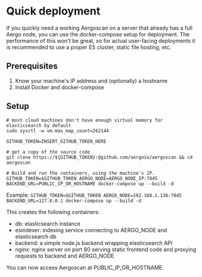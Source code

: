 
# Quick deployment

If you quickly need a working Aergoscan on a server that already has a full Aergo node, you can use the docker-compose setup for deployment.
The performance of this won't be great, so for actual user-facing deployments it is recommended to use a proper ES cluster, static file hosting, etc.

## Prerequisites

1. Know your machine's IP address and (optionally) a hostname
2. Install Docker and docker-compose

## Setup

```console
# most cloud machines don't have enough virtual memory for elasticsearch by default
sudo sysctl -w vm.max_map_count=262144

GITHUB_TOKEN=INSERT_GITHUB_TOKEN_HERE

# get a copy of the source code
git clone https://${GITHUB_TOKEN}:@github.com/aergoio/aergoscan && cd aergoscan

# Build and run the containers, using the machine's IP.
GITHUB_TOKEN=$GITHUB_TOKEN AERGO_NODE=AERGO_NODE_IP:7845 BACKEND_URL=PUBLIC_IP_OR_HOSTNAME docker-compose up --build -d
```

Example: `GITHUB_TOKEN=$GITHUB_TOKEN AERGO_NODE=192.168.1.136:7845 BACKEND_URL=127.0.0.1 docker-compose up --build -d`

This creates the following containers:

- db: elasticsearch instance
- esindexer: indexing service connecting to AERGO_NODE and elasticsearch db
- backend: a simple node.js backend wrapping elasticsearch API
- nginx: nginx server on port 80 serving static frontend code and proxying requests to backend and AERGO_NODE

You can now access Aergoscan at PUBLIC_IP_OR_HOSTNAME.
